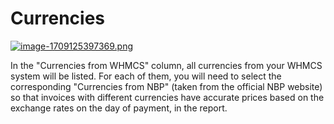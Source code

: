 # Currencies

[![image-1709125397369.png](https://doc.puq.info/uploads/images/gallery/2024-02/scaled-1680-/image-1709125397369.png)](https://doc.puq.info/uploads/images/gallery/2024-02/image-1709125397369.png)

In the "Currencies from WHMCS" column, all currencies from your WHMCS system will be listed. For each of them, you will need to select the corresponding "Currencies from NBP" (taken from the official NBP website) so that invoices with different currencies have accurate prices based on the exchange rates on the day of payment, in the report.

<div data-testid="conversation-turn-4" id="bkmrk--0"><div data-message-author-role="user" data-message-id="aaa26b2e-dbe3-416c-b731-af550a71768b"><div><form class="stretch mx-2 flex flex-row gap-3 last:mb-2 md:mx-4 md:last:mb-6 lg:mx-auto lg:max-w-2xl xl:max-w-3xl"><div><div></div></div></form></div></div></div>